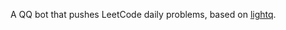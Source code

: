A QQ bot that pushes LeetCode daily problems, based on [lightq](https://github.com/zhb2000/lightq).
